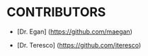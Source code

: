 # CONTRIBUTORS

- [Dr. Egan] (https://github.com/maegan)

- [Dr. Teresco] (https://github.com/jteresco)